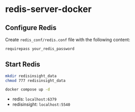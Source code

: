 # redis-server-docker

## Configure Redis

Create `redis_conf/redis.conf` file with the following content:

```bash
requirepass your_redis_password
```

## Start Redis

```bash
mkdir redisinsight_data
chmod 777 redisinsight_data

docker compose up -d
```

- redis: `localhost:6379`
- redisinsight: `localhost:5540`
